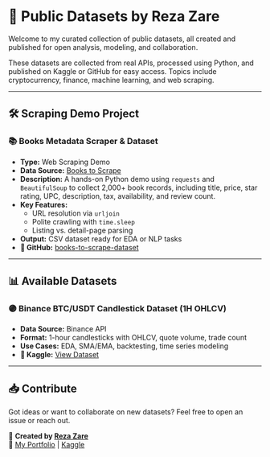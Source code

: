 # 📂 Public Datasets by Reza Zare

Welcome to my curated collection of public datasets, all created and published for open analysis, modeling, and collaboration.

These datasets are collected from real APIs, processed using Python, and published on Kaggle or GitHub for easy access. Topics include cryptocurrency, finance, machine learning, and web scraping.

---

## 🛠️ Scraping Demo Project

### 📚 Books Metadata Scraper & Dataset
- **Type:** Web Scraping Demo  
- **Data Source:** [Books to Scrape](http://books.toscrape.com)  
- **Description:** A hands-on Python demo using `requests` and `BeautifulSoup` to collect 2,000+ book records, including title, price, star rating, UPC, description, tax, availability, and review count.  
- **Key Features:**  
  - URL resolution via `urljoin`  
  - Polite crawling with `time.sleep`  
  - Listing vs. detail-page parsing  
- **Output:** CSV dataset ready for EDA or NLP tasks  
- **🔗 GitHub:** [books-to-scrape-dataset](https://github.com/YourUser/public_Datasets/tree/main/books-to-scrape-dataset)

---

## 📊 Available Datasets

### 🟣 Binance BTC/USDT Candlestick Dataset (1H OHLCV)
- **Data Source:** Binance API  
- **Format:** 1-hour candlesticks with OHLCV, quote volume, trade count  
- **Use Cases:** EDA, SMA/EMA, backtesting, time series modeling  
- **🔗 Kaggle:** [View Dataset](https://www.kaggle.com/datasets/arezazare/binance-btcusdt-candlestick)

---

## 📥 Contribute

Got ideas or want to collaborate on new datasets? Feel free to open an issue or reach out.

📌 **Created by [Reza Zare](https://www.linkedin.com/in/arezazare/)**  
🔗 [My Portfolio](https://arezazare.github.io) | [Kaggle](https://www.kaggle.com/arezazare)
